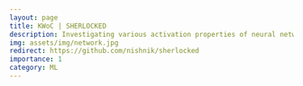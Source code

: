 ```yaml
---
layout: page
title: KWoC | SHERLOCKED
description: Investigating various activation properties of neural networks
img: assets/img/network.jpg
redirect: https://github.com/nishnik/sherlocked
importance: 1
category: ML
---
```

